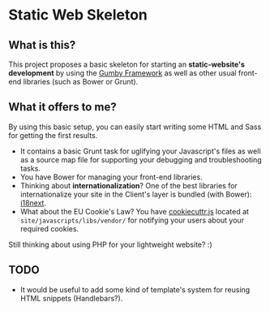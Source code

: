 # Static Web Skeleton

## What is this?

This project proposes a basic skeleton for starting an **static-website's development** by using the [Gumby Framework](http://gumbyframework.com/) as well as other usual front-end libraries (such as Bower or Grunt).

## What it offers to me?

By using this basic setup, you can easily start writing some HTML and Sass for getting the first results.

* It contains a basic Grunt task for uglifying your Javascript's files as well as a source map file for supporting your debugging and troubleshooting tasks.
* You have Bower for managing your front-end libraries.
* Thinking about **internationalization**? One of the best libraries for internationalize your site in the Client's layer is bundled (with Bower): [i18next](http://i18next.com/).
* What about the EU Cookie's Law? You have [cookiecuttr.js](http://cookiecuttr.com/) located at `site/javascripts/libs/vendor/` for notifying your users about your required cookies.

Still thinking about using PHP for your lightweight website? :)

## TODO

* It would be useful to add some kind of template's system for reusing HTML snippets (Handlebars?).
